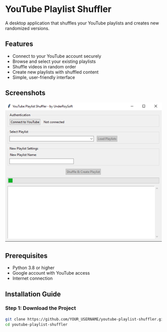 # YouTube Playlist Shuffler

A desktop application that shuffles your YouTube playlists and creates new randomized versions.

## Features
- Connect to your YouTube account securely
- Browse and select your existing playlists
- Shuffle videos in random order
- Create new playlists with shuffled content
- Simple, user-friendly interface

## Screenshots
![alt text](image.png)

## Prerequisites
- Python 3.8 or higher
- Google account with YouTube access
- Internet connection

## Installation Guide

### Step 1: Download the Project
```bash
git clone https://github.com/YOUR_USERNAME/youtube-playlist-shuffler.git
cd youtube-playlist-shuffler
